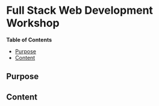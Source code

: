 # Full Stack Web Development Workshop

**Table of Contents**
- [Purpose](#purpose)
- [Content](#content)

## Purpose


## Content